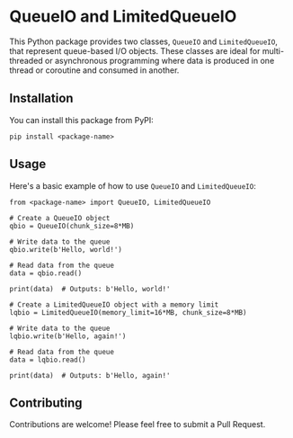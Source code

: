 # QueueIO and LimitedQueueIO

This Python package provides two classes, `QueueIO` and `LimitedQueueIO`, that represent queue-based I/O objects. These classes are ideal for multi-threaded or asynchronous programming where data is produced in one thread or coroutine and consumed in another.

## Installation

You can install this package from PyPI:

```
pip install <package-name>
```

## Usage

Here's a basic example of how to use `QueueIO` and `LimitedQueueIO`:

```
from <package-name> import QueueIO, LimitedQueueIO

# Create a QueueIO object
qbio = QueueIO(chunk_size=8*MB)

# Write data to the queue
qbio.write(b'Hello, world!')

# Read data from the queue
data = qbio.read()

print(data)  # Outputs: b'Hello, world!'

# Create a LimitedQueueIO object with a memory limit
lqbio = LimitedQueueIO(memory_limit=16*MB, chunk_size=8*MB)

# Write data to the queue
lqbio.write(b'Hello, again!')

# Read data from the queue
data = lqbio.read()

print(data)  # Outputs: b'Hello, again!'
```

## Contributing

Contributions are welcome! Please feel free to submit a Pull Request.
